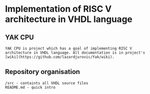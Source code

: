 # Implementation of RISC V architecture in VHDL language  

## YAK CPU
	YAK CPU is project which has a goal of implementing RISC V architecture in VHDL language. All documentation is in project's [wiki](https://github.com/lazardjurovic/Yak/wiki).  

## Repository organisation   
	/src - containts all VHDL source files
	README.md - quick intro